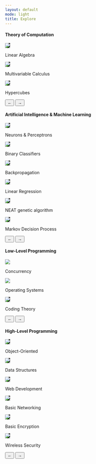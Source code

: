 ```yaml
---
layout: default
mode: light
title: Explore
---
```

<h4>Theory of Computation</h4>
<div class="carousel">
    <div class="slider">
        <div class="slider-content zoom small">
            <a href="/Theory of Computation/Linear Algebra.html">
                <div class="portal-image">
                    <img style="background-color: black" src="/Assets/images/linear_algebra_portal.png">
                </div>
            </a>
            <div class="explore-content-title">
                <p>Linear Algebra</p>
            </div>
        </div>
        <div class="slider-content zoom small">
            <a href="/Theory of Computation/Multivariable Calculus.html">
            <div class="portal-image">
                    <img style="background-color: black" src="/Assets/images/multivar_calc_portal.png">
                </div>
            </a>
            <div class="explore-content-title">
                <p>Multivariable Calculus</p>
            </div>
        </div>
        <div class="slider-content zoom small">
            <a href="/Theory of Computation/Hypercubes.html">
            <div class="portal-image">
                    <img style="background-color: black" src="/Assets/images/blank_4_cube.png">
                </div>
            </a>
            <div class="explore-content-title">
                <p>Hypercubes</p>
            </div>
        </div>
    </div>
    <div class="navigation">
        <button class="prev-btn">&larr;</button>
        <button class="next-btn">&rarr;</button>
    </div>
</div>


<div class="space-div"></div>
<h4>Artificial Intelligence & Machine Learning</h4>
<div class="carousel">
    <div class="slider">
        <div class="slider-content zoom small">
            <a href="/AI&ML/Neurons & Perceptrons.html">
            <div class="portal-image">
                    <img style="background-color: black" src="/Assets/images/basic_nn_dark.png">
                </div>
            </a>
            <div class="portal-title">
                <p>Neurons & Perceptrons</p>
            </div>
        </div>
        <div class="slider-content zoom small">
            <a href="/AI&ML/Binary Classifiers.html">
            <div class="portal-image">
                    <img style="background-color: black" src="/Assets/images/binary_classifier_portal.png">
                </div>
            </a>
            <div class="portal-title">
                <p>Binary Classifiers</p>
            </div>
        </div>
        <div class="slider-content zoom small">
            <a href="/AI&ML/Gradient Descent & Backpropagation.html">
            <div class="portal-image">
                    <img style="background-color: black" src="/Assets/images/backprop_portal.png">
                </div>
            </a>
            <div class="portal-title">
                <p>Backpropagation</p>
            </div>
        </div>
        <div class="slider-content zoom small">
            <a href="/AI&ML/linear regression.html">
            <div class="portal-image">
                    <img style="background-color: black" src="/Assets/images/linear_regression_portal.png">
                </div>
            </a>
            <div class="portal-title">
                <p>Linear Regression</p>
            </div>
        </div>
        <div class="slider-content zoom small">
            <a href="/AI&ML/NEAT.html">
            <div class="portal-image">
                    <img style="background-color: black" src="/Assets/images/NEAT_portal_dark.png">
                </div>
            </a>
            <div class="portal-title">
                <p>NEAT genetic algorithm</p>
            </div>
        </div>
        <div class="slider-content zoom small">
            <a href="/AI&ML/Markov Decision Process.html">
            <div class="portal-image">
                    <img style="background-color: black" src="/Assets/images/markov_portal.png">
                </div>
            </a>
            <div class="portal-title">
                <p>Markov Decision Process</p>
            </div>
        </div>
    </div>
    <div class="navigation">
        <button class="prev-btn">&larr;</button>
        <button class="next-btn">&rarr;</button>
    </div>
</div>


<div class="space-div"></div>
<h4>Low-Level Programming</h4>
<div class="carousel">
    <div class="slider">
    <div class="slider-content zoom small">
        <a href="/Low-Level Programming/Concurrency%20%26%20Operating%20Systems.html">
            <div class="portal-image"><img class="something" src="/Assets/images/4-cube_dark.png"></div>
        </a>
        <div class="portal-title">
            <p>Concurrency</p>
        </div>
    </div>
    <div class="slider-content zoom small">
        <a href="/Low-Level Programming/Concurrency%20%26%20Operating%20Systems.html">
            <div class="portal-image"><img class="something" src="/Assets/images/4-cube_dark.png"></div>
        </a>
        <div class="portal-title">
            <p>Operating Systems</p>
        </div>
    </div>
    <div class="slider-content zoom small">
        <a href="/Low-Level Programming/coding theory.html">
            <div class="portal-image"><img style="background-color: black" src="/Assets/images/coding_theory_portal.png"></div>
        </a>
        <div class="portal-title">
            <p>Coding Theory</p>
        </div>
    </div>
    </div>
    <div class="navigation">
      <button class="prev-btn">&larr;</button>
      <button class="next-btn">&rarr;</button>
    </div>
</div>


<div class="space-div"></div>
<h4>High-Level Programming</h4>
<div class="carousel">
    <div class="slider">
        <div class="slider-content zoom small">
            <a href="/High-Level Programming/object-oriented programming.html">
                <div class="portal-image"><img style="background-color: black" src="/Assets/images/oop_portal.png"></div>
            </a>
            <div class="portal-title">
                <p>Object-Oriented</p>
            </div>
        </div>
        <div class="slider-content zoom small">
            <a href="/High-Level Programming/data structures and algorithms.html">
                <div class="portal-image">
                    <img style="background-color: black" src="/Assets/images/4-cube_dark.png">
                </div>
            </a>
            <div class="portal-title">
                <p>Data Structures</p>
            </div>
        </div>
        <div class="slider-content zoom small">
            <a href="/High-Level Programming/web development.html">           
                <div class="portal-image">
                    <img style="background-color: black" src="/Assets/images/webdev_portal.png">
                </div>
            </a><div class="portal-title">
                <p>Web Development</p>
            </div>
        </div>
        <div class="slider-content zoom small">
            <a href="/High-Level Programming/Fundamentals of Networking.html">
                <div class="portal-image">
                    <img style="background-color: black" src="/Assets/images/basic_nets_portal.png">
                </div>
            </a>
            <div class="portal-title">
                <p>Basic Networking</p>
            </div>
        </div>
        <div class="slider-content zoom small">
            <a href="/High-Level Programming/Fundamentals of Encryption.html">
                <div class="portal-image">
                    <img style="background-color: black" src="/Assets/images/basic_encryption_portal.png">
                </div>
            </a>
            <div class="portal-title">
                <p>Basic Encryption</p>
            </div>
        </div>
        <div class="slider-content zoom small">
            <a href="/High-Level Programming/Wireless Security.html">
                <div class="portal-image">
                    <img style="background-color: black" src="/Assets/images/wireless_security_portal.png">
                </div>
            </a>
            <div class="portal-title">
                <p>Wireless Security</p>
            </div>
        </div>
    </div>
    <div class="navigation">
      <button class="prev-btn">&larr;</button>
      <button class="next-btn">&rarr;</button>
    </div>
</div>
<div class="space-div"></div>
<script src="/Assets/scripts/carousel.js"></script>

